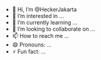 - 👋 Hi, I’m @HeckerJakarta
- 👀 I’m interested in ...
- 🌱 I’m currently learning ...
- 💞️ I’m looking to collaborate on ...
- 📫 How to reach me ...
- 😄 Pronouns: ...
- ⚡ Fun fact: ...

<!---
HeckerJakarta/HeckerJakarta is a ✨ special ✨ repository because its `README.md` (this file) appears on your GitHub profile.
You can click the Preview link to take a look at your changes.
--->
